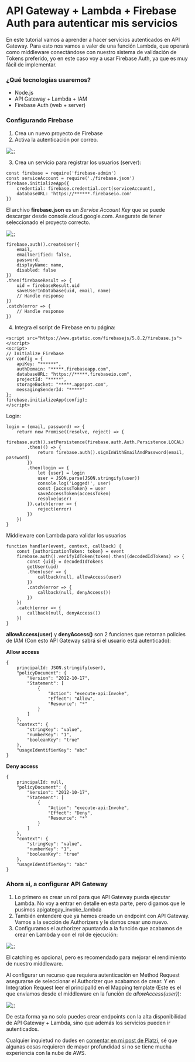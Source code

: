 <meta name="date" content="2019-1-24" />
<meta name="image" content="https://github.com/cjortegon/camiloortegon-public/raw/master/seo/aws_api.png" />
<meta name="language" content="es" />
<meta name="tags" content="aws,apigateway,lambda,firebase,security,tutorial" />

# API Gateway + Lambda + Firebase Auth para autenticar mis servicios

En este tutorial vamos a aprender a hacer servicios autenticados en API Gateway. Para esto nos vamos a valer de una función Lambda, que operará como middleware conectándose con nuestro sistema de validación de Tokens preferido, yo en este caso voy a usar Firebase Auth, ya que es muy fácil de implementar.

### ¿Qué tecnologías usaremos?

* Node.js
* API Gateway + Lambda + IAM
* Firebase Auth (web + server)

### Configurando Firebase

1. Crea un nuevo proyecto de Firebase
2. Activa la autenticación por correo.

![;;](https://static.platzi.com/media/user_upload/Screen%20Shot%202019-02-06%20at%2011.52.09%20PM-a43705bb-cb78-46c5-941a-8f8f06db75ab.jpg)

3. Crea un servicio para registrar los usuarios (server):

>   
    const firebase = require('firebase-admin')
    const serviceAccount = require('./firebase.json')
    firebase.initializeApp({
        credential: firebase.credential.cert(serviceAccount),
        databaseURL: 'https://******.firebaseio.com'
    })

El archivo **firebase.json** es un _Service Account Key_ que se puede descargar desde console.cloud.google.com. Asegurate de tener seleccionado el proyecto correcto.

![;;](https://static.platzi.com/media/user_upload/create-service-account-key-9b3a017b-8b4b-4da8-be7a-49fc8ea7d6ce.jpg)

>   
    firebase.auth().createUser({
        email,
        emailVerified: false,
        password,
        displayName: name,
        disabled: false
    })
    .then(firebaseResult => {
        uid = firebaseResult.uid
        saveUserInDatabase(uid, email, name)
        // Handle response
    })
    .catch(error => {
        // Handle response
    })

4. Integra el script de Firebase en tu página:

>   
    <script src="https://www.gstatic.com/firebasejs/5.8.2/firebase.js"></script>
    <script>
    // Initialize Firebase
    var config = {
        apiKey: "******",
        authDomain: "*****.firebaseapp.com",
        databaseURL: "https://*****.firebaseio.com",
        projectId: "*****",
        storageBucket: "*****.appspot.com",
        messagingSenderId: "*****"
    };
    firebase.initializeApp(config);
    </script>

Login:

>   
    login = (email, password) => {
        return new Promise((resolve, reject) => {
            firebase.auth().setPersistence(firebase.auth.Auth.Persistence.LOCAL)
            .then(() => {
                return firebase.auth().signInWithEmailAndPassword(email, password)
            })
            .then(login => {
                let {user} = login
                user = JSON.parse(JSON.stringify(user))
                console.log('Logged!', user)
                const {accessToken} = user
                saveAccessToken(accessToken)
                resolve(user)
            }).catch(error => {
                reject(error)
            })
        })
    }

Middleware con Lambda para validar los usuarios

>   
    function handler(event, context, callback) {
        const {authorizationToken: token} = event
        firebase.auth().verifyIdToken(token).then((decodedIdTokens) => {
            const {uid} = decodedIdTokens
            getUser(uid)
            .then(user => {
                callback(null, allowAccess(user)
            })
            .catch(error => {
                callback(null, denyAccess())
            })
        })
        .catch(error => {
            callback(null, denyAccess())
        })
    }

**allowAccess(user)** y **denyAccess()** son 2 funciones que retornan policies de IAM (Con esto API Gateway sabrá si el usuario está autenticado):

**Allow access**

>   
    {
        principalId: JSON.stringify(user),
        "policyDocument": {
            "Version": "2012-10-17",
            "Statement": [
                {
                    "Action": "execute-api:Invoke",
                    "Effect": "Allow",
                    "Resource": "*"
                }
            ]
        },
        "context": {
            "stringKey": "value",
            "numberKey": "1",
            "booleanKey": "true"
        },
        "usageIdentifierKey": "abc"
    }

**Deny access**

>   
    {
        principalId: null,
        "policyDocument": {
            "Version": "2012-10-17",
            "Statement": [
                {
                    "Action": "execute-api:Invoke",
                    "Effect": "Deny",
                    "Resource": "*"
                }
            ]
        },
        "context": {
            "stringKey": "value",
            "numberKey": "1",
            "booleanKey": "true"
        },
        "usageIdentifierKey": "abc"
    }

### Ahora si, a configurar API Gateway

1. Lo primero es crear un rol para que API Gateway pueda ejecutar Lambda.
No voy a entrar en detalle en esta parte, pero digamos que le pusimos apigategay_invoke_lambda
2. También entenderé que ya hemos creado un endpoint con API Gateway. Vamos a la sección de Authorizers y le damos crear uno nuevo.
3. Configuramos el authorizer apuntando a la función que acabamos de crear en Lambda y con el rol de ejecución:

![;;](https://static.platzi.com/media/user_upload/set-up-authorizer-c0be7b08-5f23-4e4d-a6d0-493d92cae324.jpg)

El catching es opcional, pero es recomendado para mejorar el rendimiento de nuestro middleware.

Al configurar un recurso que requiera autenticación en Method Request asegurarse de seleccionar el Authorizer que acabamos de crear. Y en Integration Request leer el principalId en el Mapping template (Este es el que enviamos desde el middleware en la función de _allowAccess(user)_):

![;;](https://static.platzi.com/media/user_upload/authenticated-resource-708e098a-98bf-4086-8f28-1204ab9274d1.jpg)

De esta forma ya no solo puedes crear endpoints con la alta disponibilidad de API Gateway + Lambda, sino que además los servicios pueden ir autenticados.

Cualquier inquietud no dudes en [comentar en mi post de Platzi](https://platzi.com/tutoriales/1419-networking-content/3552-api-gateway-lambda-firebase-auth-para-autenticar-mis-servicios/), sé que algunas cosas requieren de mayor profundidad si no se tiene mucha experiencia con la nube de AWS.
